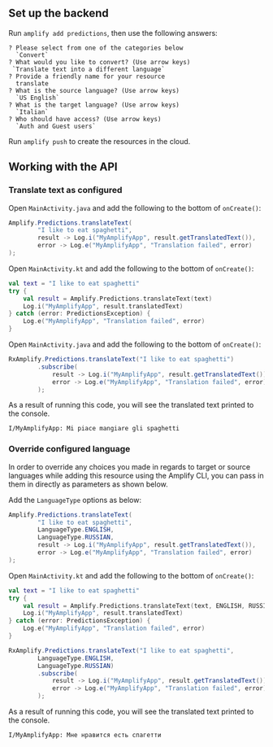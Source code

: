 ## Set up the backend

Run `amplify add predictions`, then use the following answers:

```console
? Please select from one of the categories below
  `Convert`
? What would you like to convert? (Use arrow keys)
 `Translate text into a different language`
? Provide a friendly name for your resource
  translate
? What is the source language? (Use arrow keys)
  `US English`
? What is the target language? (Use arrow keys)
  `Italian`
? Who should have access? (Use arrow keys)
  `Auth and Guest users`
```

Run `amplify push` to create the resources in the cloud.

## Working with the API

### Translate text as configured

<amplify-block-switcher>
<amplify-block name="Java">

Open `MainActivity.java` and add the following to the bottom of `onCreate()`:

```java
Amplify.Predictions.translateText(
        "I like to eat spaghetti",
        result -> Log.i("MyAmplifyApp", result.getTranslatedText()),
        error -> Log.e("MyAmplifyApp", "Translation failed", error)
);
```

</amplify-block>
<amplify-block name="Kotlin">

Open `MainActivity.kt` and add the following to the bottom of `onCreate()`:

```kotlin
val text = "I like to eat spaghetti"
try {
    val result = Amplify.Predictions.translateText(text)
    Log.i("MyAmplifyApp", result.translatedText)
} catch (error: PredictionsException) {
    Log.e("MyAmplifyApp", "Translation failed", error)
}
```

</amplify-block>
<amplify-block name="RxJava">

Open `MainActivity.java` and add the following to the bottom of `onCreate()`:

```java
RxAmplify.Predictions.translateText("I like to eat spaghetti")
        .subscribe(
            result -> Log.i("MyAmplifyApp", result.getTranslatedText()),
            error -> Log.e("MyAmplifyApp", "Translation failed", error)
        );
```

</amplify-block>
</amplify-block-switcher>

As a result of running this code, you will see the translated text printed to the console.

```console
I/MyAmplifyApp: Mi piace mangiare gli spaghetti
```

### Override configured language

In order to override any choices you made in regards to target or source languages while adding this resource using the Amplify CLI, you can pass in them in directly as parameters as shown below.

Add the `LanguageType` options as below:

<amplify-block-switcher>
<amplify-block name="Java">

```java
Amplify.Predictions.translateText(
        "I like to eat spaghetti",
        LanguageType.ENGLISH,
        LanguageType.RUSSIAN,
        result -> Log.i("MyAmplifyApp", result.getTranslatedText()),
        error -> Log.e("MyAmplifyApp", "Translation failed", error)
);
```

</amplify-block>
<amplify-block name="Kotlin">

Open `MainActivity.kt` and add the following to the bottom of `onCreate()`:

```kotlin
val text = "I like to eat spaghetti"
try {
    val result = Amplify.Predictions.translateText(text, ENGLISH, RUSSIAN)
    Log.i("MyAmplifyApp", result.translatedText)
} catch (error: PredictionsException) {
    Log.e("MyAmplifyApp", "Translation failed", error)
}
```

</amplify-block>
<amplify-block name="RxJava">

```java
RxAmplify.Predictions.translateText("I like to eat spaghetti",
        LanguageType.ENGLISH,
        LanguageType.RUSSIAN)
        .subscribe(
            result -> Log.i("MyAmplifyApp", result.getTranslatedText()),
            error -> Log.e("MyAmplifyApp", "Translation failed", error)
        );
```

</amplify-block>
</amplify-block-switcher>

As a result of running this code, you will see the translated text printed to the console.

```console
I/MyAmplifyApp: Мне нравится есть спагетти
```
